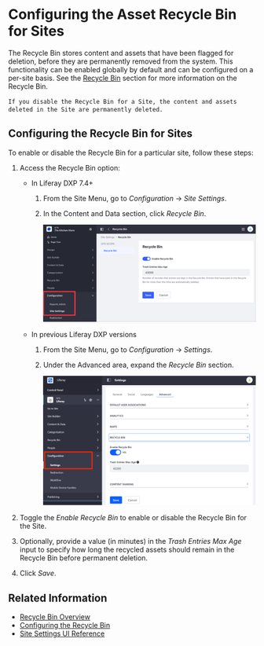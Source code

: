 # Configuring the Asset Recycle Bin for Sites

The Recycle Bin stores content and assets that have been flagged for deletion, before they are permanently removed from the system. This functionality can be enabled globally by default and can be configured on a per-site basis. See the [Recycle Bin](../../../content-authoring-and-management/recycle-bin/recycle-bin-overview.md) section for more information on the Recycle Bin.

```{warning}
If you disable the Recycle Bin for a Site, the content and assets deleted in the Site are permanently deleted.
```

## Configuring the Recycle Bin for Sites

To enable or disable the Recycle Bin for a particular site, follow these steps:

1. Access the Recycle Bin option:

    - In Liferay DXP 7.4+

      1. From the Site Menu, go to *Configuration* &rarr; *Site Settings*.
      1. In the Content and Data section, click *Recycle Bin*.

         ![In Liferay DXP 7.4+, change the Recycle Bin options from the Site Settings section.](./configuring-the-asset-recycle-bin-for-sites/images/02.png)

   - In previous Liferay DXP versions

      1. From the Site Menu, go to *Configuration* &rarr; *Settings*.
      1. Under the Advanced area, expand the *Recycle Bin* section.

         ![In previous Liferay DXP versions, change the Recycle Bin options from the Settings section.](./configuring-the-asset-recycle-bin-for-sites/images/01.png)

1. Toggle the *Enable Recycle Bin* to enable or disable the Recycle Bin for the Site.
1. Optionally, provide a value (in minutes) in the *Trash Entries Max Age* input to specify how long the recycled assets should remain in the Recycle Bin before permanent deletion.

1. Click *Save*.

## Related Information

- [Recycle Bin Overview](../../../content-authoring-and-management/recycle-bin/recycle-bin-overview.md)
- [Configuring the Recycle Bin](../../../content-authoring-and-management/recycle-bin/configuring-the-recycle-bin.md)
- [Site Settings UI Reference](../../site-settings/site-settings-ui-reference.md)
